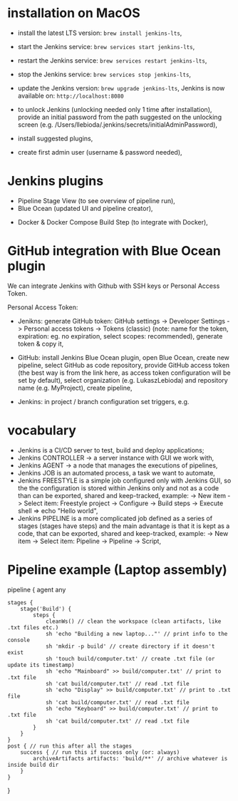 # installation on MacOS

- install the latest LTS version: `brew install jenkins-lts`,
- start the Jenkins service: `brew services start jenkins-lts`,
- restart the Jenkins service: `brew services restart jenkins-lts`,
- stop the Jenkins service: `brew services stop jenkins-lts`,
- update the Jenkins version: `brew upgrade jenkins-lts`,
  Jenkins is now available on: `http://localhost:8080`

- to unlock Jenkins (unlocking needed only 1 time after installation), provide an initial password from the path suggested on the unlocking screen (e.g. /Users/llebioda/.jenkins/secrets/initialAdminPassword),
- install suggested plugins,
- create first admin user (username & password needed),

# Jenkins plugins

- Pipeline Stage View (to see overview of pipeline run),
- Blue Ocean (updated UI and pipeline creator),
<!-- - GitHub (pre-installed by default) & GitHub Integration, -->
- Docker & Docker Compose Build Step (to integrate with Docker),

# GitHub integration with Blue Ocean plugin

We can integrate Jenkins with Github with SSH keys or Personal Access Token.

Personal Access Token:

- Jenikns: generate GitHub token: GitHub settings -> Developer Settings -> Personal access tokens -> Tokens (classic) (note: name for the token, expiration: eg. no expiration, select scopes: recommended), generate token & copy it,

- GitHub: install Jenkins Blue Ocean plugin, open Blue Ocean, create new pipeline, select GitHub as code repository, provide GitHub access token (the best way is from the link here, as access token configuration will be set by default), select organization (e.g. LukaszLebioda) and repository name (e.g. MyProject), create pipeline,

- Jenkins: in project / branch configuration set triggers, e.g.

# vocabulary

- Jenkins is a CI/CD server to test, build and deploy applications;
- Jenkins CONTROLLER -> a server instance with GUI we work with,
- Jenkins AGENT -> a node that manages the executions of pipelines,
- Jenkins JOB is an automated process, a task we want to automate,
- Jenkins FREESTYLE is a simple job configured only with Jenkins GUI, so the the configuration is stored within Jenkins only and not as a code than can be exported, shared and keep-tracked, example: -> New item -> Select item: Freestyle project -> Configure -> Build steps -> Execute shell => echo "Hello world",
- Jenkins PIPELINE is a more complicated job defined as a series of stages (stages have steps) and the main advantage is that it is kept as a code, that can be exported, shared and keep-tracked, example: -> New item -> Select item: Pipeline -> Pipeline -> Script,

# Pipeline example (Laptop assembly)

pipeline {
agent any

    stages {
        stage('Build') {
            steps {
                cleanWs() // clean the workspace (clean artifacts, like .txt files etc.)
                sh 'echo "Building a new laptop..."' // print info to the console
                sh 'mkdir -p build' // create directory if it doesn't exist
                sh 'touch build/computer.txt' // create .txt file (or update its timestamp)
                sh 'echo "Mainboard" >> build/computer.txt' // print to .txt file
                sh 'cat build/computer.txt' // read .txt file
                sh 'echo "Display" >> build/computer.txt' // print to .txt file
                sh 'cat build/computer.txt' // read .txt file
                sh 'echo "Keyboard" >> build/computer.txt' // print to .txt file
                sh 'cat build/computer.txt' // read .txt file
            }
        }
    }
    post { // run this after all the stages
        success { // run this if success only (or: always)
            archiveArtifacts artifacts: 'build/**' // archive whatever is inside build dir
        }
    }

}
